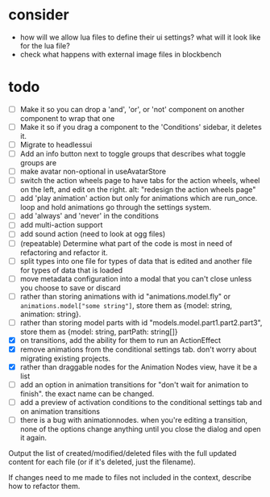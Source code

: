 # consider

- how will we allow lua files to define their ui settings? what will it look like for the lua file?
- check what happens with external image files in blockbench

# todo

- [ ] Make it so you can drop a 'and', 'or', or 'not' component on another component to wrap that one
- [ ] Make it so if you drag a component to the 'Conditions' sidebar, it deletes it.
- [ ] Migrate to headlessui
- [ ] Add an info button next to toggle groups that describes what toggle groups are
- [ ] make avatar non-optional in useAvatarStore
- [ ] switch the action wheels page to have tabs for the action wheels, wheel on the left, and edit on the right. alt: "redesign the action wheels page"
- [ ] add 'play animation' action but only for animations which are run_once. loop and hold animations go through the settings system.
- [ ] add 'always' and 'never' in the conditions
- [ ] add multi-action support
- [ ] add sound action (need to look at ogg files)
- [ ] (repeatable) Determine what part of the code is most in need of refactoring and refactor it.
- [ ] split types into one file for types of data that is edited and another file for types of data that is loaded
- [ ] move metadata configuration into a modal that you can't close unless you choose to save or discard
- [ ] rather than storing animations with id "animations.model.fly" or `animations.model["some string"]`, store them as {model: string, animation: string}.
- [ ] rather than storing model parts with id "models.model.part1.part2.part3", store them as {model: string, partPath: string[]}
- [x] on transitions, add the ability for them to run an ActionEffect
- [x] remove animations from the conditional settings tab. don't worry about migrating existing projects.
- [x] rather than draggable nodes for the Animation Nodes view, have it be a list
- [ ] add an option in animation transitions for "don't wait for animation to finish". the exact name can be changed.
- [ ] add a preview of activation conditions to the conditional settings tab and on animation transitions
- [ ] there is a bug with animationnodes. when you're editing a transition, none of the options change anything until you close the dialog and open it again.

Output the list of created/modified/deleted files with the full updated content for each file (or if it's deleted, just the filename).

If changes need to me made to files not included in the context, describe how to refactor them.

